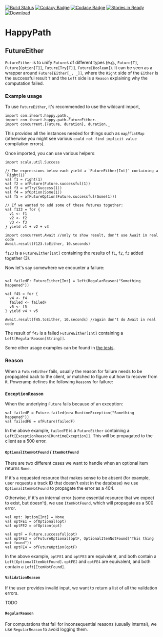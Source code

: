 [![Build Status](https://travis-ci.org/kailuowang/henkan.svg)](https://travis-ci.org/kailuowang/henkan)
[![Codacy Badge](https://api.codacy.com/project/badge/grade/94b5ef789e73441ca101c5d0e083aef6)](https://www.codacy.com/app/kailuo-wang/henkan)
[![Codacy Badge](https://api.codacy.com/project/badge/coverage/94b5ef789e73441ca101c5d0e083aef6)](https://www.codacy.com/app/kailuo-wang/henkan)
[![Stories in Ready](https://badge.waffle.io/kailuowang/henkan.svg?label=ready&title=Ready)](http://waffle.io/kailuowang/henkan)
[ ![Download](https://api.bintray.com/packages/kailuowang/maven/henkan/images/download.svg) ](https://bintray.com/kailuowang/maven/henkan/_latestVersion)

# HappyPath 

## FutureEither

`FutureEither` is to unify `Future`s of different
types (e.g., `Future[T]`, `Future[Option[T]]`, `Future[Try[T]]`, `Future[Boolean]`).
It can be seen as a wrapper around `Future[Either[_, _]]`, where the `Right` side of the `Either`
is the successful result `T` and the `Left` side is a `Reason` explaining why the computation failed.

### Example usage

To use `FutureEither`, it's recommended to use the wildcard import,

```tut:silent
import com.iheart.happy.path._
import com.iheart.happy.path.FutureEither._
import concurrent.{Future, duration}, duration._
```

This provides all the instances needed for things such as `map`/`flatMap`
(otherwise you might see various `could not find implicit value` compilation errors).

Once imported, you can use various helpers:
```tut:silent
import scala.util.Success

// The expressions below each yield a `FutureEither[Int]` containing a `Right(1)`
val f1 = right(1)
val f2 = ofFuture(Future.successful(1))
val f3 = ofTry(Success(1))
val f4 = ofOption(Some(1))
val f5 = ofFutureOption(Future.successful(Some(1)))

// If we wanted to add some of these futures together:
val f123 = for {
  v1 <- f1
  v2 <- f2
  v3 <- f3
} yield v1 + v2 + v3
```

```tut
import concurrent.Await //only to show result, don't use Await in real code
Await.result(f123.toEither, 10.seconds)
```

`f123` is a `FutureEither[Int]` containing the results of `f1`, `f2`, `f3` added together (3).

Now let's say somewhere we encounter a failure:

```tut:silent

val failedF: FutureEither[Int] = left(RegularReason("Something happened"))

val f45 = for {
  v4 <- f4
  failed <- failedF
  v5 <- f5
} yield v4 + v5
```

```tut
Await.result(f45.toEither, 10.seconds) //again don't do Await in real code
```

The result of `f45` is a failed `FutureEither[Int]` containing a `Left[RegularReason[String]]`.

Some other usage examples can be found in [the tests](https://github.com/iheartradio/poweramp-common/blob/master/lib/src/test/scala/com/iheart/poweramp/common/functional/FutureEitherSpec.scala).

### Reason

When a `FutureEither` fails, usually the reason for failure needs to be propagated back to the
client, or matched to figure out how to recover from it. Poweramp defines the following
`Reason`s for failure:

### `ExceptionReason`
When the underlying `Future` fails because of an exception:

```tut:silent
val failedF = Future.failed(new RuntimeException("Something happened"))
val failedFE = ofFuture(failedF)
```

In the above example, `failedFE` is a `FutureEither` containing a `Left[ExceptionReason[RuntimeException]]`.
This will be propagated to the client as a 500 error.

#### `OptionalItemNotFound` / `ItemNotFound`
There are two different cases we want to handle when an optional item returns `None`.

If it's a requested resource that makes sense to be absent
(for example, user requests a track ID that doesn't exist in the database)
we use `OptionalItemNotFound` to propagate the error as a 404.

Otherwise, if it's an internal error (some essential resource that we expect to exist,
but doesn't), we use `ItemNotFound`, which will propagate as a 500 error.

```tut:silent
val opt: Option[Int] = None
val optFE1 = ofOptional(opt)
val optFE2 = ofOption(opt)

val optF = Future.successful(opt)
val optFE3 = ofFutureOptional(optF, OptionalItemNotFound("This thing not found"))
val optFE4 = ofFutureOption(optF)
```

In the above example, `optFE1` and `optFE3` are equivalent, and both contain a `Left[OptionalItemNotFound]`.
`optFE2` and `optFE4` are equivalent, and both contain a `Left[ItemNotFound]`.

#### `ValidationReason`
If the user provides invalid input, we want to return a list of all the validation errors.

TODO

#### `RegularReason`
For computations that fail for inconsequential reasons (usually internal),
we use `RegularReason` to avoid logging them.
